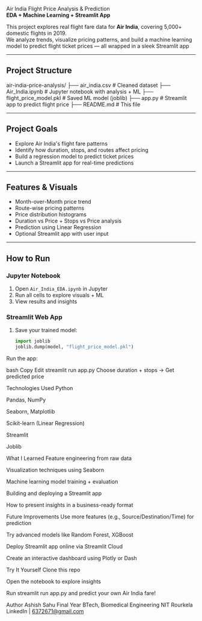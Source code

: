  Air India Flight Price Analysis & Prediction  
**EDA + Machine Learning + Streamlit App**

This project explores real flight fare data for **Air India**, covering 5,000+ domestic flights in 2019.  
We analyze trends, visualize pricing patterns, and build a machine learning model to predict flight ticket prices — all wrapped in a sleek Streamlit app 

---

##  Project Structure

 air-india-price-analysis/
├── air_india.csv # Cleaned dataset
├── Air_India.ipynb # Jupyter notebook with analysis + ML
├── flight_price_model.pkl # Saved ML model (joblib)
├── app.py # Streamlit app to predict flight price
├── README.md # This file


---

##  Project Goals

-  Explore Air India's flight fare patterns  
-  Identify how duration, stops, and routes affect pricing  
-  Build a regression model to predict ticket prices  
-  Launch a Streamlit app for real-time predictions

---

##  Features & Visuals

- Month-over-Month price trend  
- Route-wise pricing patterns  
- Price distribution histograms  
- Duration vs Price + Stops vs Price analysis  
- Prediction using Linear Regression  
- Optional Streamlit app with user input

---

##  How to Run

###  Jupyter Notebook
1. Open `Air_India_EDA.ipynb` in Jupyter  
2. Run all cells to explore visuals + ML  
3. View results and insights  

###  Streamlit Web App
1. Save your trained model:
   ```python
   import joblib  
   joblib.dump(model, "flight_price_model.pkl")
Run the app:

bash
Copy
Edit
streamlit run app.py
Choose duration + stops → Get predicted price 

 Technologies Used
Python

Pandas, NumPy

Seaborn, Matplotlib

Scikit-learn (Linear Regression)

Streamlit

Joblib

 What I Learned
Feature engineering from raw data

Visualization techniques using Seaborn

Machine learning model training + evaluation

Building and deploying a Streamlit app

How to present insights in a business-ready format

 Future Improvements
Use more features (e.g., Source/Destination/Time) for prediction

Try advanced models like Random Forest, XGBoost

Deploy Streamlit app online via Streamlit Cloud

Create an interactive dashboard using Plotly or Dash

 Try It Yourself
Clone this repo

Open the notebook to explore insights

Run streamlit run app.py and predict your own Air India fare!

 Author
Ashish Sahu
Final Year BTech, Biomedical Engineering
NIT Rourkela
 LinkedIn |  6372671@gmail.com

